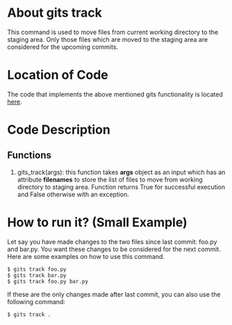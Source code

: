 # About gits track
This command is used to move files from current working directory to the staging area. 
Only those files which are moved to the staging area are considered for the upcoming commits.  

# Location of Code
The code that implements the above mentioned gits functionality is located [here](https://github.com/pvinoda/GITS/blob/master/code/gits_track.py).

# Code Description
## Functions
1. gits_track(args): 
this function takes **args** object as an input which has an attribute **filenames** to store the list of files to move from working directory to staging area. 
Function returns True for successful execution and False otherwise with an exception.

# How to run it? (Small Example)
Let say you have made changes to the two files since last commit: foo.py and bar.py. You want these changes to be considered for the next commit. Here are some examples on how to use this command. 
```
$ gits track foo.py
$ gits track bar.py
$ gits track foo.py bar.py
```
If these are the only changes made after last commit, you can also use the following command:
```
$ gits track .   
```
